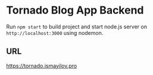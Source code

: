 # Tornado Blog App Backend

Run `npm start` to build project and start node.js server on `http://localhost:3000` using nodemon.

## URL
https://tornado.ismayilov.pro
